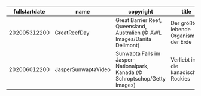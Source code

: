 |fullstartdate|name|copyright|title|image|
|--|--|--|--|--|
202005312200|GreatReefDay|Great Barrier Reef, Queensland, Australien (© AWL Images/Danita Delimont)|Der größte lebende Organismus der Erde|![](/de-DE/2020/06/202005312200GreatReefDay.jpg)|
202006012200|JasperSunwaptaVideo|Sunwapta Falls im Jasper-Nationalpark, Kanada (© Schroptschop/Getty Images)|Verliebt in die kanadischen Rockies|![](/de-DE/2020/06/202006012200JasperSunwaptaVideo.jpg)|
